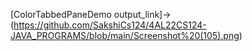  [ColorTabbedPaneDemo output_link]->(https://github.com/SakshiCs124/4AL22CS124-JAVA_PROGRAMS/blob/main/Screenshot%20(105).png)
